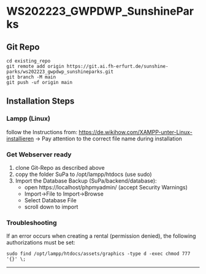 # WS202223_GWPDWP_SunshineParks


## Git Repo

```
cd existing_repo
git remote add origin https://git.ai.fh-erfurt.de/sunshine-parks/ws202223_gwpdwp_sunshineparks.git
git branch -M main
git push -uf origin main
```

## Installation Steps

### Lampp (Linux)
follow the Instructions from: https://de.wikihow.com/XAMPP-unter-Linux-installieren
   -> Pay attention to the correct file name during installation


### Get Webserver ready

1. clone Git-Repo as described above
2. copy the folder SuPa to /opt/lampp/htdocs (use sudo)
3. Import the Database Backup (SuPa/backend/database):
   - open https://localhost/phpmyadmin/ (accept Security Warnings)
   - Import->File to Import->Browse 
   - Select Database File
   - scroll down to import

### Troubleshooting

If an error occurs when creating a rental (permission denied), the following authorizations must be set:
```
sudo find /opt/lampp/htdocs/assets/graphics -type d -exec chmod 777 '{}' \;
```


***
